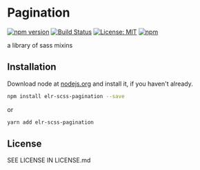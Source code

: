 # Pagination

[![npm version](http://img.shields.io/npm/v/elr-scss-pagination.svg)](https://www.npmjs.org/package/elr-scss-pagination)
[![Build Status](https://github.com/elr-scss-pagination/workflows/CI/badge.svg)](https://github.com/elr-scss-pagination/actions?workflow=CI)
[![License: MIT](https://img.shields.io/badge/License-MIT-yellow.svg)](https://opensource.org/licenses/MIT)
[![npm](https://img.shields.io/npm/dm/elr-scss-pagination.svg?style=flat)](https://npmjs.com/package/elr-scss-pagination)

a library of sass mixins

## Installation

Download node at [nodejs.org](http://nodejs.org) and install it, if you haven't already.

```sh
npm install elr-scss-pagination --save
```

or

```sh
yarn add elr-scss-pagination
```

## License

SEE LICENSE IN LICENSE.md
